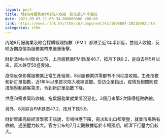 ```yaml
---
layout: post
title: 財新8月服務業PMI陷入收縮　跌至近1年半最低
date: 2021-09-03 11:05:34.000000000 +08:00
link: https://news.rthk.hk/rthk/ch/component/k2/1608884-20210903.htm
categories: rthk
---
```


內地8月服務業及綜合採購經理指數（PMI）都跌至近1年半新低，並陷入收縮，反映近期疫情為服務業帶來嚴重衝擊。

財新及Markit聯合公布，上月服務業PMI跌至46.7，按月下跌8.2，是自去年5月以來，首次跌穿50盛衰線。

疫情反彈影響服務業正常生產經營，8月服務業供需都有不同程度收縮。生產指數和新訂單指數，近1年半以來首次陷入收縮區間。受訪企業指出，疫情及相關防控措施壓制顧客需求，令到新訂單指數下降。

供應和需求同時收縮，拖累服務業就業情況惡化，3個月來第2次錄得輕微收縮。

另外，8月綜合PMI跌至47.2，按月下跌5.9。

財新智庫高級經濟學家王喆說，市場供應下降，需求和出口都受壓，就業市場略有收縮，通脹壓力較大。官方公布的7月宏觀數據低於市場預期，經濟下行壓力仍較大。
